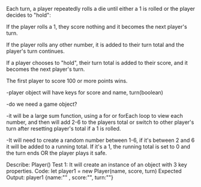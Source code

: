 Each turn, a player repeatedly rolls a die until either a 1 is rolled or the player decides to "hold":

If the player rolls a 1, they score nothing and it becomes the next player's turn.

If the player rolls any other number, it is added to their turn total and the player's turn continues.

If a player chooses to "hold", their turn total is added to their score, and it becomes the next player's turn.

The first player to score 100 or more points wins.

-player object will have keys for score and name, turn(boolean)

-do we need a game object?

-it will be a large sum function, using a for or forEach loop to view each number, and then will add 2-6 to the players total or switch to other player's turn after resetting player's total if a 1 is rolled.

-It will need to create a random number between 1-6, if it's between 2 and 6 it will be added to a running total. If it's a 1, the running total is set to 0 and the turn ends OR the player plays it safe.

Describe: Player()
Test 1: It will create an instance of an object with 3 key properties.
Code: let player1 = new Player(name, score, turn)
Expected Output: player1 {name:"" , score:"", turn:""}